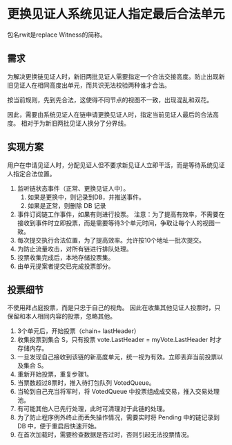 
# 更换见证人系统见证人指定最后合法单元 

包名rwit是replace Witness的简称。 

## 需求

为解决更换链见证人时，新旧两批见证人需要指定一个合法交接高度。防止出现新旧见证人在相同高度出单元，而共识无法校验两种谁才合法。

按当前规则，先到先合法，这使得不同节点的视图不一致，出现混乱和双花。

因此，需要由系统见证人在链申请更换见证人时，指定当前见证人最后的合法高度。
相对于为新旧两批见证人换分了分界线。


## 实现方案

用户在申请见证人时，分配见证人但不要求新见证人立即干活，而是等待系统见证人指定合法位置。


1. 监听链状态事件（正常、更换见证人中）。
    1. 如果是更换中，则记录到DB，并推送事件。
    2. 如果是正常，则删除 DB 记录
1. 事件订阅链工作事件，如果有则进行投票。
    注意：为了提高有效率，不需要在接收到事件时立即投票，而是需要等待3个单元时间，争取让每个人的视图一致。
1. 每次提交执行合法位置，为了提高效率。允许按10个地址一批次提交。 
1. 为防止流量攻击，对所有链进行排队处理。
1. 投票收集完成后，本地存储投票集。
1. 由单元提案者提交已完成投票部分。    

## 投票细节

不使用拜占庭投票，而是只忠于自己的视角。
因此在收集其他见证人投票时，只保留和本人相同内容的投票，忽略其他。


1. 3个单元后，开始投票（chain+ lastHeader）
2. 收集投票到集合 S，只有投票 vote.LastHeader = myVote.LastHeader 时才存储内存。
3. 一旦发现自己接收到该链的新高度单元，统一视为有效。立即丢弃当前投票以及集合 S。
4. 重新开始投票，重复步骤1。
5. 当票数超过8票时，推入待打包队列 VotedQueue。
6. 当轮到自己充当将军时，将 VotedQueue 中投票组成成交易，推入交易处理池。
7. 有可能其他人已先行处理，此时可清理对于此链的处理。
8. 为了防止程序例外终止而丢失操作情况，需要实时将 Pending 中的链记录到 DB 中，便于重启后快速开始。
9. 在首次加载时，需要检查数据是否过时，否则引起无法投票情况。
